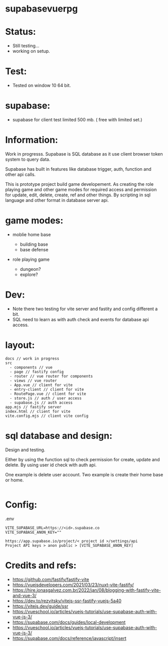 # supabasevuerpg

# Status:
- Still testing...
- working on setup.

# Test:
- Tested on window 10 64 bit.

# supabase:
- supabase for client test limited 500 mb. ( free with limited set.)

# Information:
  Work in progresss. Supabase is SQL database as it use client browser token system to query data.

  Supabase has built in features like database trigger, auth, function and other api calls.

  This is prototype project build game developement. As creating the role playing game and other game modes for required access and permission for update, edit, delete, create, ref and other things. By scripting in sql language and other format in database server api.

# game modes:
- moblie home base
  - building base
  - base defense
  
- role playing game
  - dungeon?
  - explore?

# Dev:
- Note there two testing for vite server and fastity and config different a bit.
- SQL need to learn as with auth check and events for database api access.

# layout:
```
docs // work in progress
src
  - components // vue
  - page // fastify config
  - router // vue router for components
  - views // vue router
  - App.vue // client for vite
  - entry-client // client for vite
  - RoutePage.vue // client for vite
  - store.js // auth / user access
  - supabase.js // auth access
app.mjs // fastify server
index.html // client for vite
vite.config.mjs // client vite config
```
# sql database and design:
  Design and testing.

  Either by using the function sql to check permission for create, update and delete. By using user id check with auth api.

  One example is delete user account.
  Two example is create their home base or home.

```
```


# Config:
.env
```
VITE_SUPABASE_URL=https://<id>.supabase.co
VITE_SUPABASE_ANON_KEY=""
```

```
https://app.supabase.io/project/< project id >/settings/api
Project API keys > anon public > [VITE_SUPABASE_ANON_KEY]

```

# Credits and refs:
- https://github.com/fastify/fastify-vite
- https://vuejsdevelopers.com/2021/03/23/nuxt-vite-fastify/
- https://hire.jonasgalvez.com.br/2022/jan/08/blogging-with-fastify-vite-and-vue-3/
- https://dev.to/rezvitsky/vitejs-ssr-fastify-vuejs-5a40
- https://vitejs.dev/guide/ssr
- https://vueschool.io/articles/vuejs-tutorials/use-supabase-auth-with-vue-js-3/
- https://supabase.com/docs/guides/local-development
- https://vueschool.io/articles/vuejs-tutorials/use-supabase-auth-with-vue-js-3/
- https://supabase.com/docs/reference/javascript/insert